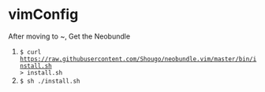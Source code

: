 # vimConfig

After moving to ~, 
Get the Neobundle
 1. <code>$ curl https://raw.githubusercontent.com/Shougo/neobundle.vim/master/bin/install.sh > install.sh</code>
 2. <code>$ sh ./install.sh </code>
